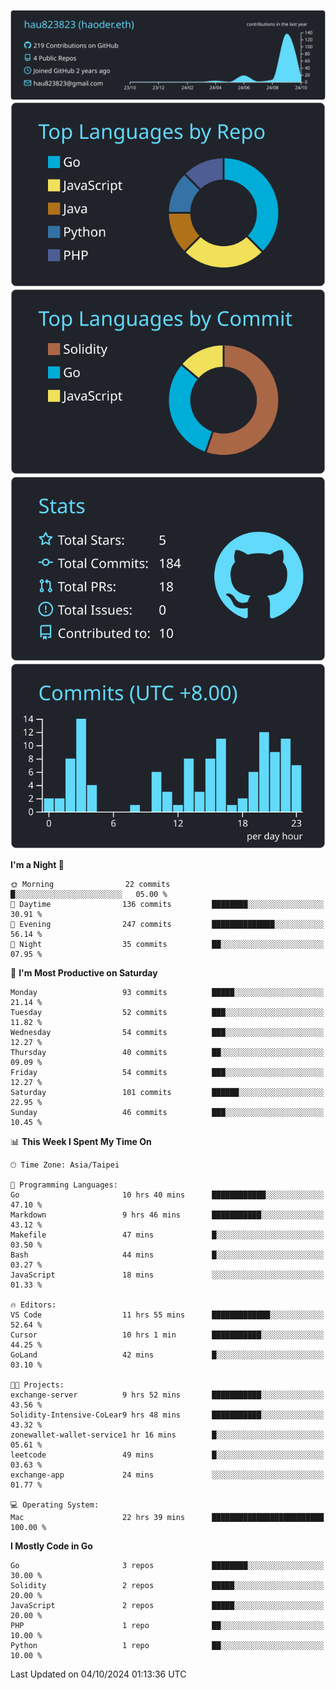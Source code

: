 [![](https://raw.githubusercontent.com/hau823823/hau823823/master/profile-summary-card-output/react/0-profile-details.svg)](https://github.com/vn7n24fzkq/github-profile-summary-cards)
[![](https://raw.githubusercontent.com/hau823823/hau823823/master/profile-summary-card-output/react/1-repos-per-language.svg)](https://github.com/vn7n24fzkq/github-profile-summary-cards) [![](https://raw.githubusercontent.com/hau823823/hau823823/master/profile-summary-card-output/react/2-most-commit-language.svg)](https://github.com/vn7n24fzkq/github-profile-summary-cards)
[![](https://raw.githubusercontent.com/hau823823/hau823823/master/profile-summary-card-output/react/3-stats.svg)](https://github.com/vn7n24fzkq/github-profile-summary-cards) [![](https://raw.githubusercontent.com/hau823823/hau823823/master/profile-summary-card-output/react/4-productive-time.svg)](https://github.com/vn7n24fzkq/github-profile-summary-cards)

<!--START_SECTION:waka-->
**I'm a Night 🦉** 

```text
🌞 Morning                22 commits          █░░░░░░░░░░░░░░░░░░░░░░░░   05.00 % 
🌆 Daytime                136 commits         ████████░░░░░░░░░░░░░░░░░   30.91 % 
🌃 Evening                247 commits         ██████████████░░░░░░░░░░░   56.14 % 
🌙 Night                  35 commits          ██░░░░░░░░░░░░░░░░░░░░░░░   07.95 % 
```
📅 **I'm Most Productive on Saturday** 

```text
Monday                   93 commits          █████░░░░░░░░░░░░░░░░░░░░   21.14 % 
Tuesday                  52 commits          ███░░░░░░░░░░░░░░░░░░░░░░   11.82 % 
Wednesday                54 commits          ███░░░░░░░░░░░░░░░░░░░░░░   12.27 % 
Thursday                 40 commits          ██░░░░░░░░░░░░░░░░░░░░░░░   09.09 % 
Friday                   54 commits          ███░░░░░░░░░░░░░░░░░░░░░░   12.27 % 
Saturday                 101 commits         ██████░░░░░░░░░░░░░░░░░░░   22.95 % 
Sunday                   46 commits          ███░░░░░░░░░░░░░░░░░░░░░░   10.45 % 
```


📊 **This Week I Spent My Time On** 

```text
🕑︎ Time Zone: Asia/Taipei

💬 Programming Languages: 
Go                       10 hrs 40 mins      ████████████░░░░░░░░░░░░░   47.10 % 
Markdown                 9 hrs 46 mins       ███████████░░░░░░░░░░░░░░   43.12 % 
Makefile                 47 mins             █░░░░░░░░░░░░░░░░░░░░░░░░   03.50 % 
Bash                     44 mins             █░░░░░░░░░░░░░░░░░░░░░░░░   03.27 % 
JavaScript               18 mins             ░░░░░░░░░░░░░░░░░░░░░░░░░   01.33 % 

🔥 Editors: 
VS Code                  11 hrs 55 mins      █████████████░░░░░░░░░░░░   52.64 % 
Cursor                   10 hrs 1 min        ███████████░░░░░░░░░░░░░░   44.25 % 
GoLand                   42 mins             █░░░░░░░░░░░░░░░░░░░░░░░░   03.10 % 

🐱‍💻 Projects: 
exchange-server          9 hrs 52 mins       ███████████░░░░░░░░░░░░░░   43.56 % 
Solidity-Intensive-CoLear9 hrs 48 mins       ███████████░░░░░░░░░░░░░░   43.32 % 
zonewallet-wallet-service1 hr 16 mins        █░░░░░░░░░░░░░░░░░░░░░░░░   05.61 % 
leetcode                 49 mins             █░░░░░░░░░░░░░░░░░░░░░░░░   03.63 % 
exchange-app             24 mins             ░░░░░░░░░░░░░░░░░░░░░░░░░   01.77 % 

💻 Operating System: 
Mac                      22 hrs 39 mins      █████████████████████████   100.00 % 
```

**I Mostly Code in Go** 

```text
Go                       3 repos             ████████░░░░░░░░░░░░░░░░░   30.00 % 
Solidity                 2 repos             █████░░░░░░░░░░░░░░░░░░░░   20.00 % 
JavaScript               2 repos             █████░░░░░░░░░░░░░░░░░░░░   20.00 % 
PHP                      1 repo              ██░░░░░░░░░░░░░░░░░░░░░░░   10.00 % 
Python                   1 repo              ██░░░░░░░░░░░░░░░░░░░░░░░   10.00 % 
```




 Last Updated on 04/10/2024 01:13:36 UTC
<!--END_SECTION:waka-->
